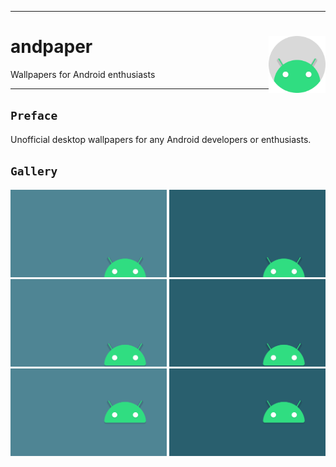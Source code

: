 <hr><div>
<a href="../.."><img align="right" height="91"src="assets/logo.png" alt="logo"></a>
<h1>andpaper</h1>
<p>Wallpapers for Android enthusiasts</p>
</div><hr>

## `Preface`

Unofficial desktop wallpapers for any Android developers or enthusiasts.

## `Gallery`

<a href="src/android-bottom-bright.png"><img src="src/android-bottom-bright.svg" width="49.525%"/></a><a><img src="assets/blank.png" width="0.95%"/></a><a href="src/android-bottom-darken.png"><img src="src/android-bottom-darken.svg" width="49.525%"/></a>
<a href="src/android-higher-bright.png"><img src="src/android-higher-bright.svg" width="49.525%"/></a><a><img src="assets/blank.png" width="0.95%"/></a><a href="src/android-higher-darken.png"><img src="src/android-higher-darken.svg" width="49.525%"/></a>
<a href="src/android-middle-bright.png"><img src="src/android-middle-bright.svg" width="49.525%"/></a><a><img src="assets/blank.png" width="0.95%"/></a><a href="src/android-middle-darken.png"><img src="src/android-middle-darken.svg" width="49.525%"/></a>